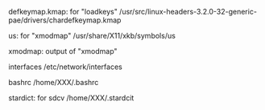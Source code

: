 defkeymap.kmap: for "loadkeys"
/usr/src/linux-headers-3.2.0-32-generic-pae/drivers/chardefkeymap.kmap

us: for "xmodmap"
/usr/share/X11/xkb/symbols/us

xmodmap: output of "xmodmap"

interfaces
/etc/network/interfaces

bashrc
/home/XXX/.bashrc

stardict: for sdcv
/home/XXX/.stardcit

